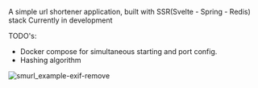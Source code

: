 A simple url shortener application, built with SSR(Svelte - Spring - Redis) stack
Currently in development

TODO's: 

- Docker compose for simultaneous starting and port config. 
- Hashing algorithm 


![smurl_example-exif-remove](https://user-images.githubusercontent.com/56271907/165938488-729bfde4-acce-4447-b364-7c20a4ec2ed8.png)
